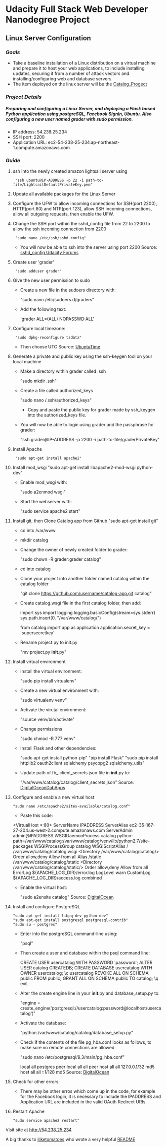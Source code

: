 # Udacity Full Stack Web Developer Nanodegree Project

## Linux Server Configuration

### *Goals*

* Take a baseline installation of a Linux distribution on a virtual machine and prepare it to host your web applications, to include installing updates, securing it from a number of attack vectors and installing/configuring web and database servers.
* The item deployed on the linux server will be the [Catalog_Progect](https://github.com/jamesmoore255/Catalog_Project)


### *Project Details*
##### Preparing and configuring a Linux Server, and deploying a Flask based Python application using postgreSQL, Facebook SignIn, Ubuntu. Also configuring a new user named grader with sudo permission.
* IP address: 54.238.25.234
* SSH port: 2200
* Application URL: ec2-54-238-25-234.ap-northeast-1.compute.amazonaws.com

### *Guide*
1. ssh into the newly created amazon lightsail server using 

		"ssh ubuntu@IP-ADDRESS -p 22 -i path-to-file/LightsailDefaultPrivateKey.pem"
2. Update all available packages for the Linux Server
3. Configure the UFW to allow incoming connections for SSH(port 2200), HTTP(port 80) and NTP(port 123), allow SSH incoming connections, allow all outgoing requests, then enable the UFW.
4. Change the SSH port within the sshd_config file from 22 to 2200 to allow the ssh incoming connection from 2200:

		"sudo nano /etc/ssh/sshd_config"
	* You will now be able to ssh into the server using port 2200
Source: [sshd_config Udacity Forums](https://discussions.udacity.com/t/solved-cannot-ssh-into-dev-environment-after-fiddling-with-sshd-config/40049)
5. Create user 'grader'

		"sudo adduser grader"
6. Give the new user permission to sudo
	* Create a new file in the sudoers directory with:

		"sudo nano /etc/sudoers.d/graders"
	* Add the following text:

		'grader ALL=(ALL) NOPASSWD:ALL'
7. Configure local timezone:

		"sudo dpkg-reconfigure tzdata"
	* Then choose UTC
Source: [UbuntuTime](https://help.ubuntu.com/community/UbuntuTime)
8. Generate a private and public key using the ssh-keygen tool on your local machine
	* Make a directory within grader called .ssh

		"sudo mkdir .ssh"
	* Create a file called authorized_keys

		"sudo nano /.ssh/authorized_keys"
		* Copy and paste the public key for grader made by ssh_keygen into the authorized_keys file.
	* You will now be able to login using grader and the passphrase for grader:

		"ssh grader@IP-ADDRESS -p 2200 -i path-to-file/graderPrivateKey"
9. Install Apache

		"sudo apt-get install apache2"
10. Install mod_wsgi
		"sudo apt-get install libapache2-mod-wsgi python-dev"
	* Enable mod_wsgi with: 

		"sudo a2enmod wsgi"
	* Start the webserver with:

		"sudo service apache2 start"
11. Install git, then Clone Catalog app from Github
		"sudo apt-get install git"
	* cd into /var/www
	* mkdir catalog
	* Change the owner of newly created folder to grader:

		"sudo chown -R grader:grader catalog"
	* cd into catalog
	* Clone your project into another folder named catalog within the catalog folder

		"git clone https://github.com/username/catalog-app.git catalog"
	* Create catalog.wsgi file in the first catalog folder, then add:

		import sys
		import logging
		logging.basicConfig(stream=sys.stderr)
		sys.path.insert(0, "/var/www/catalog/")

		from catalog import app as application
		application.secret_key = 'supersecretkey'
	* Rename project.py to init.py 

		"mv project.py __init__.py"
12. Install virtual environment
	* Install the virtual environment:

		"sudo pip install virtualenv"
	* Create a new virtual environment with:

		"sudo virtualenv venv"
	* Activate the virutal environment: 

		"source venv/bin/activate"
	* Change permissions 

		"sudo chmod -R 777 venv"
	* Install Flask and other dependencies:
		
		"sudo apt-get install python-pip"
		"pip install Flask"
		"sudo pip install httplib2 oauth2client sqlalchemy psycopg2 sqlalchemy_utils"
	* Update path of fb_ client_secrets.json file in __init__.py to:
		
		"/var/www/catalog/catalog/client_secrets.json"
Source: [DigitalOcean](https://www.digitalocean.com/community/tutorials/how-to-deploy-a-flask-application-on-an-ubuntu-vps)[DabApps](https://www.dabapps.com/blog/introduction-to-pip-and-virtualenv-python/)
13. Configure and enable a new virtual host
		
		"sudo nano /etc/apache2/sites-available/catalog.conf"
	* Paste this code:

	<VirtualHost *:80>
	    ServerName IPADDRESS
	    ServerAlias ec2-35-167-27-204.us-west-2.compute.amazonaws.com
	    ServerAdmin admin@IPADDRESS
	    WSGIDaemonProcess catalog python-path=/var/www/catalog:/var/www/catalog/venv/lib/python2.7/site-packages
	    WSGIProcessGroup catalog
	    WSGIScriptAlias / /var/www/catalog/catalog.wsgi
	    <Directory /var/www/catalog/catalog/>
	        Order allow,deny
	        Allow from all
	    </Directory>
	    Alias /static /var/www/catalog/catalog/static
	    <Directory /var/www/catalog/catalog/static/>
	        Order allow,deny
	        Allow from all
	    </Directory>
	    ErrorLog ${APACHE_LOG_DIR}/error.log
	    LogLevel warn
	    CustomLog ${APACHE_LOG_DIR}/access.log combined
	</VirtualHost>

	* Enable the virtual host:

		"sudo a2ensite catalog"
Source: [DigitalOcean](https://www.digitalocean.com/community/tutorials/how-to-run-django-with-mod_wsgi-and-apache-with-a-virtualenv-python-environment-on-a-debian-vps)
14. Install and configure PostgreSQL

		"sudo apt-get install libpq-dev python-dev"
		"sudo apt-get install postgresql postgresql-contrib"
		"sudo su - postgres"
	* Enter into the postgreSQL command-line using:

		"psql"
	* Then create a user and database within the psql command line: 
		
		CREATE USER usercatalog WITH PASSWORD 'password';
		ALTER USER catalog CREATEDB;
		CREATE DATABASE usercatalog WITH OWNER usercatalog;
		\c usercatalog
		REVOKE ALL ON SCHEMA public FROM public;
		GRANT ALL ON SCHEMA public TO catalog;
		\q
		exit
	* Alter the create engine line in your __init__.py and database_setup.py to: 

		"engine = create_engine('postgresql://usercatalog:password@localhost/usercatalog')"
	* Activate the database:
		
		"python /var/www/catalog/catalog/database_setup.py"

	* Check if the contents of the file pg_hba.conf looks as follows, to make sure no remote connections are allowed: 

		"sudo nano /etc/postgresql/9.3/main/pg_hba.conf"

		local   all             postgres                                peer
		local   all             all                                     peer
		host    all             all             127.0.0.1/32            md5
		host    all             all             ::1/128                 md5
Source: [DigitalOcean](https://www.digitalocean.com/community/tutorials/how-to-secure-postgresql-on-an-ubuntu-vps)

15. Check for other errors:
	* There may be other erros which come up in the code, for example for the Facebook login, it is necessary to include the IPADDRESS and Application URL are included in the valid OAuth Redirect URIs.

16. Restart Apache
		
		"sudo service apache2 restart"

Visit site at http://54.238.25.234

A big thanks to [iliketomatoes](https://github.com/iliketomatoes) who wrote a very helpful [README](https://github.com/iliketomatoes/linux_server_configuration)
